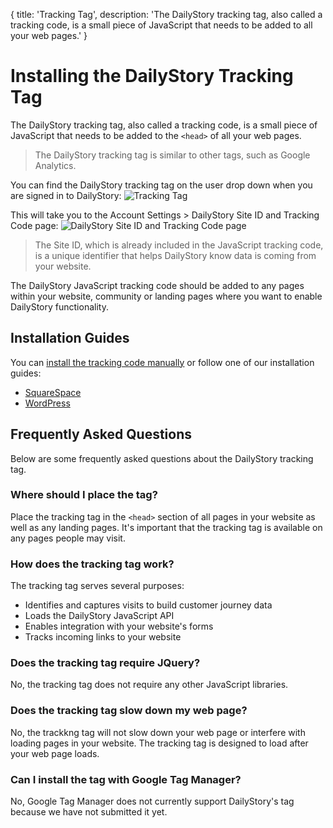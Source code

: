 {
	title: 'Tracking Tag',
	description: 'The DailyStory tracking tag, also called a tracking code, is a small piece of JavaScript that needs to be added to all your web pages.'
}
# Installing the DailyStory Tracking Tag
The DailyStory tracking tag, also called a tracking code, is a small piece of JavaScript that needs to be added to the <code>&lt;head&gt;</code> of all your web pages.

> The DailyStory tracking tag is similar to other tags, such as Google Analytics.

You can find the DailyStory tracking tag on the user drop down when you are signed in to DailyStory:
![Tracking Tag](/articles/install/install-01.png "Tracking Tag")

This will take you to the Account Settings > DailyStory Site ID and Tracking Code page:
![DailyStory Site ID and Tracking Code page](/articles/install/install-02.png "DailyStory Site ID and Tracking Code page")

> The Site ID, which is already included in the JavaScript tracking code, is a unique identifier that helps DailyStory know data is coming from your website.

The DailyStory JavaScript tracking code should be added to any pages within your website, community or landing pages where you want to enable DailyStory functionality. 

## Installation Guides
You can [install the tracking code manually](/install/manual) or follow one of our installation guides:

* [SquareSpace](/install/squarespace)
* [WordPress](/install/wordpress)

## Frequently Asked Questions
Below are some frequently asked questions about the DailyStory tracking tag.

### Where should I place the tag?
Place the tracking tag in the <code>&lt;head&gt;</code> section of all pages in your website as well as any landing pages. It's important that the tracking tag is available on any pages people may visit.

### How does the tracking tag work?
The tracking tag serves several purposes:
	
* Identifies and captures visits to build customer journey data
* Loads the DailyStory JavaScript API
* Enables integration with your website's forms
* Tracks incoming links to your website

### Does the tracking tag require JQuery?
No, the tracking tag does not require any other JavaScript libraries.

### Does the tracking tag slow down my web page?
No, the trackkng tag will not slow down your web page or interfere with loading pages in your website. The tracking tag is designed to load after your web page loads.

### Can I install the tag with Google Tag Manager?
No, Google Tag Manager does not currently support DailyStory's tag because we have not submitted it yet.